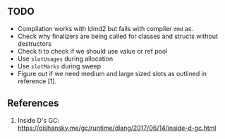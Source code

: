 ## TODO

- Compilation works with ldmd2 but fails with compiler `dmd` as.
- Check why finalizers are being called for classes and structs without destructors
- Check ti to check if we should use value or ref pool
- Use `slotUsages` during allocation
- Use `slotMarks` during sweep
- Figure out if we need medium and large sized slots as outlined in reference [1].

## References

1. Inside D's GC:
https://olshansky.me/gc/runtime/dlang/2017/06/14/inside-d-gc.html
